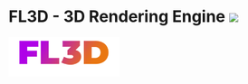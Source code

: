 # FL3D - 3D Rendering Engine <img src="https://github.com/fraserlove/fl3d-engine/blob/master/images/ICON.ico" height="35">
![alt text](https://github.com/fraserlove/fl3d-engine/blob/master/images/FL3D_small.png)
